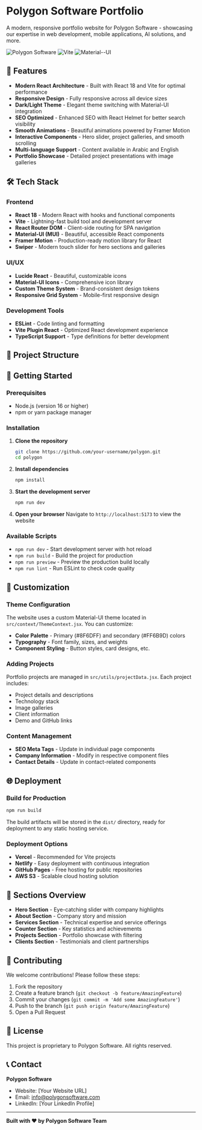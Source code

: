# Polygon Software Portfolio

A modern, responsive portfolio website for Polygon Software - showcasing our expertise in web development, mobile applications, AI solutions, and more.

![Polygon Software](https://img.shields.io/badge/React-18.2.0-blue) ![Vite](https://img.shields.io/badge/Vite-7.0.0-green) ![Material--UI](https://img.shields.io/badge/Material--UI-7.1.2-purple)

## 🌟 Features

- **Modern React Architecture** - Built with React 18 and Vite for optimal performance
- **Responsive Design** - Fully responsive across all device sizes
- **Dark/Light Theme** - Elegant theme switching with Material-UI integration
- **SEO Optimized** - Enhanced SEO with React Helmet for better search visibility
- **Smooth Animations** - Beautiful animations powered by Framer Motion
- **Interactive Components** - Hero slider, project galleries, and smooth scrolling
- **Multi-language Support** - Content available in Arabic and English
- **Portfolio Showcase** - Detailed project presentations with image galleries

## 🛠️ Tech Stack

### Frontend

- **React 18** - Modern React with hooks and functional components
- **Vite** - Lightning-fast build tool and development server
- **React Router DOM** - Client-side routing for SPA navigation
- **Material-UI (MUI)** - Beautiful, accessible React components
- **Framer Motion** - Production-ready motion library for React
- **Swiper** - Modern touch slider for hero sections and galleries

### UI/UX

- **Lucide React** - Beautiful, customizable icons
- **Material-UI Icons** - Comprehensive icon library
- **Custom Theme System** - Brand-consistent design tokens
- **Responsive Grid System** - Mobile-first responsive design

### Development Tools

- **ESLint** - Code linting and formatting
- **Vite Plugin React** - Optimized React development experience
- **TypeScript Support** - Type definitions for better development

## 📁 Project Structure

## 🚀 Getting Started

### Prerequisites

- Node.js (version 16 or higher)
- npm or yarn package manager

### Installation

1. **Clone the repository**

   ```bash
   git clone https://github.com/your-username/polygon.git
   cd polygon
   ```

2. **Install dependencies**

   ```bash
   npm install
   ```

3. **Start the development server**

   ```bash
   npm run dev
   ```

4. **Open your browser**
   Navigate to `http://localhost:5173` to view the website

### Available Scripts

- `npm run dev` - Start development server with hot reload
- `npm run build` - Build the project for production
- `npm run preview` - Preview the production build locally
- `npm run lint` - Run ESLint to check code quality

## 🎨 Customization

### Theme Configuration

The website uses a custom Material-UI theme located in `src/context/ThemeContext.jsx`. You can customize:

- **Color Palette** - Primary (#8F6DFF) and secondary (#FF6B9D) colors
- **Typography** - Font family, sizes, and weights
- **Component Styling** - Button styles, card designs, etc.

### Adding Projects

Portfolio projects are managed in `src/utils/projectData.jsx`. Each project includes:

- Project details and descriptions
- Technology stack
- Image galleries
- Client information
- Demo and GitHub links

### Content Management

- **SEO Meta Tags** - Update in individual page components
- **Company Information** - Modify in respective component files
- **Contact Details** - Update in contact-related components

## 🌐 Deployment

### Build for Production

```bash
npm run build
```

The build artifacts will be stored in the `dist/` directory, ready for deployment to any static hosting service.

### Deployment Options

- **Vercel** - Recommended for Vite projects
- **Netlify** - Easy deployment with continuous integration
- **GitHub Pages** - Free hosting for public repositories
- **AWS S3** - Scalable cloud hosting solution

## 📱 Sections Overview

- **Hero Section** - Eye-catching slider with company highlights
- **About Section** - Company story and mission
- **Services Section** - Technical expertise and service offerings
- **Counter Section** - Key statistics and achievements
- **Projects Section** - Portfolio showcase with filtering
- **Clients Section** - Testimonials and client partnerships

## 🤝 Contributing

We welcome contributions! Please follow these steps:

1. Fork the repository
2. Create a feature branch (`git checkout -b feature/AmazingFeature`)
3. Commit your changes (`git commit -m 'Add some AmazingFeature'`)
4. Push to the branch (`git push origin feature/AmazingFeature`)
5. Open a Pull Request

## 📄 License

This project is proprietary to Polygon Software. All rights reserved.

## 📞 Contact

**Polygon Software**

- Website: [Your Website URL]
- Email: info@polygonsoftware.com
- LinkedIn: [Your LinkedIn Profile]

---

**Built with ❤️ by Polygon Software Team**
